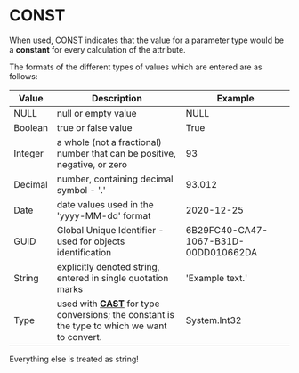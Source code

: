 # CONST

When used, CONST indicates that the value for a parameter type would be a **constant** for every calculation of the attribute. 

The formats of the different types of values which are entered are as follows:


| Value   | Description                                                  | Example                              |
| ------- | ------------------------------------------------------------ | ------------------------------------ |
| NULL    | null or empty value                                          | NULL                                 |
| Boolean | true or false value                                          | True                                 |
| Integer | a whole (not a fractional) number that can be positive, negative, or zero | 93                                   |
| Decimal | number, containing decimal symbol - '.'                      | 93.012                               |
| Date    | date values used in the 'yyyy-MM-dd' format                  | 2020-12-25                           |
| GUID    | Global Unique Identifier - used for objects identification   | 6B29FC40-CA47-1067-B31D-00DD010662DA |
| String  | explicitly denoted string, entered in single quotation marks | 'Example text.'                      |
| Type    | used with **[CAST](https://docs.erp.net/tech/advanced/calculated-attributes/operators/cast.html)** for type conversions; the constant is the type to which we want to convert. | System.Int32                         |

Everything else is treated as string!
